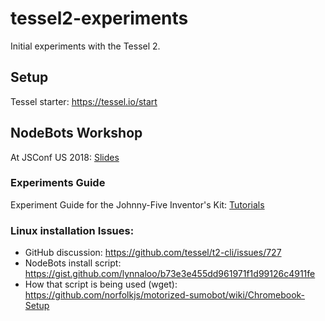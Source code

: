 # tessel2-experiments
Initial experiments with the Tessel 2.

## Setup

Tessel starter: https://tessel.io/start

## NodeBots Workshop

At JSConf US 2018: 
[Slides](https://docs.google.com/presentation/d/1cM9h3GfePA3Lw4_DzbKn5RADVDdD-UYu8DUz9XNQst4/edit?usp=sharing)

### Experiments Guide

Experiment Guide for the Johnny-Five Inventor's Kit: 
[Tutorials](https://learn.sparkfun.com/tutorials/experiment-guide-for-the-johnny-five-inventors-kit)

### Linux installation Issues:

- GitHub discussion: https://github.com/tessel/t2-cli/issues/727
- NodeBots install script: https://gist.github.com/lynnaloo/b73e3e455dd961971f1d99126c4911fe
- How that script is being used (wget): https://github.com/norfolkjs/motorized-sumobot/wiki/Chromebook-Setup
